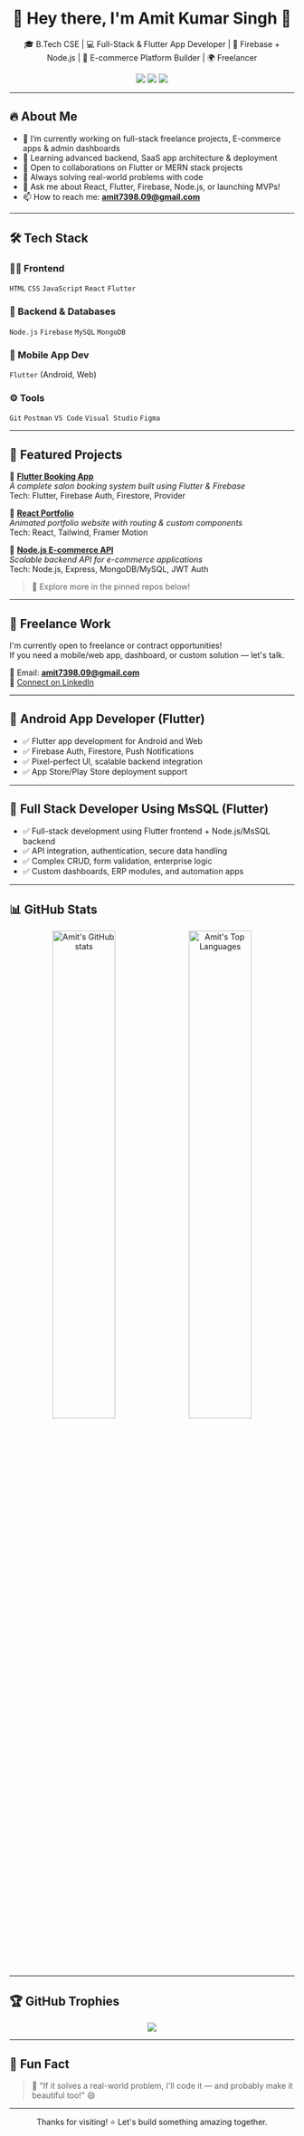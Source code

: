 <h1 align="center">🚀 Hey there, I'm Amit Kumar Singh 👋</h1>

<p align="center">
🎓 B.Tech CSE | 💻 Full-Stack & Flutter App Developer | 🔧 Firebase + Node.js | 🛒 E-commerce Platform Builder | 🌍 Freelancer
</p>

<p align="center">
  <a href="mailto:amit7398.09@gmail.com"><img src="https://img.shields.io/badge/-Email-D14836?style=flat&logo=Gmail&logoColor=white"/></a>
  <a href="https://www.linkedin.com/in/amitks7398"><img src="https://img.shields.io/badge/-LinkedIn-0077B5?style=flat&logo=Linkedin&logoColor=white"/></a>
  <a href="https://github.com/asamit7755"><img src="https://img.shields.io/badge/-GitHub-181717?style=flat&logo=github&logoColor=white"/></a>
</p>

---

## 🔥 About Me

- 🔭 I’m currently working on full-stack freelance projects, E-commerce apps & admin dashboards
- 🌱 Learning advanced backend, SaaS app architecture & deployment
- 👯 Open to collaborations on Flutter or MERN stack projects
- 🤔 Always solving real-world problems with code
- 💬 Ask me about React, Flutter, Firebase, Node.js, or launching MVPs!
- 📫 How to reach me: **amit7398.09@gmail.com**

---

## 🛠️ Tech Stack

### 👨‍💻 Frontend
`HTML` `CSS` `JavaScript` `React` `Flutter`

### 🧪 Backend & Databases
`Node.js` `Firebase` `MySQL` `MongoDB`

### 📱 Mobile App Dev
`Flutter` (Android, Web)

### ⚙️ Tools
`Git` `Postman` `VS Code` `Visual Studio` `Figma`

---

## 🧩 Featured Projects

🌟 **[Flutter Booking App](https://github.com/asamit7755/flutter-booking-app)**  
_A complete salon booking system built using Flutter & Firebase_  
Tech: Flutter, Firebase Auth, Firestore, Provider

🌟 **[React Portfolio](https://github.com/asamit7755/react-portfolio)**  
_Animated portfolio website with routing & custom components_  
Tech: React, Tailwind, Framer Motion

🌟 **[Node.js E-commerce API](https://github.com/asamit7755/node-ecommerce-api)**  
_Scalable backend API for e-commerce applications_  
Tech: Node.js, Express, MongoDB/MySQL, JWT Auth

> 🔗 Explore more in the pinned repos below!

---

## 💼 Freelance Work

I'm currently open to freelance or contract opportunities!  
If you need a mobile/web app, dashboard, or custom solution — let's talk.

📩 Email: **amit7398.09@gmail.com**  
🔗 [Connect on LinkedIn](https://www.linkedin.com/in/amitks7398)

---

## 💼 Android App Developer (Flutter)

- ✅ Flutter app development for Android and Web  
- ✅ Firebase Auth, Firestore, Push Notifications  
- ✅ Pixel-perfect UI, scalable backend integration  
- ✅ App Store/Play Store deployment support  

---

## 💼 Full Stack Developer Using MsSQL (Flutter)

- ✅ Full-stack development using Flutter frontend + Node.js/MsSQL backend  
- ✅ API integration, authentication, secure data handling  
- ✅ Complex CRUD, form validation, enterprise logic  
- ✅ Custom dashboards, ERP modules, and automation apps  

---

## 📊 GitHub Stats

<p align="center">
  <img src="https://github-readme-stats.vercel.app/api?username=asamit7755&show_icons=true&theme=radical" alt="Amit's GitHub stats" width="47%" />
  <img src="https://github-readme-stats.vercel.app/api/top-langs/?username=asamit7755&layout=compact&theme=radical" alt="Amit's Top Languages" width="47%" />
</p>

---

## 🏆 GitHub Trophies

<p align="center">
  <img src="https://github-profile-trophy.vercel.app/?username=asamit7755&theme=radical&no-frame=true&no-bg=true&margin-w=10" />
</p>

---

## 🎯 Fun Fact

> 💬 "If it solves a real-world problem, I'll code it — and probably make it beautiful too!" 😄

---

<p align="center">Thanks for visiting! ⭐ Let's build something amazing together.</p>
